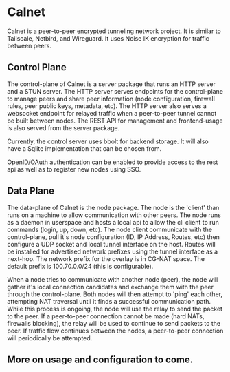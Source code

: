 # Calnet
Calnet is a peer-to-peer encrypted tunneling network project. It is similar to Tailscale, Netbird, and Wireguard. It uses Noise IK encryption for traffic between peers. 

## Control Plane
The control-plane of Calnet is a server package that runs an HTTP server and a STUN server. The HTTP server serves endpoints for the control-plane to manage peers and share peer information (node configuration, firewall rules, peer public keys, metadata, etc). The HTTP server also serves a websocket endpoint for relayed traffic when a peer-to-peer tunnel cannot be built between nodes. The REST API for management and frontend-usage is also served from the server package. 

Currently, the control server uses bbolt for backend storage. It will also have a Sqlite implementation that can be chosen from. 

OpenID/OAuth authentication can be enabled to provide access to the rest api as well as to register new nodes using SSO.

## Data Plane
The data-plane of Calnet is the node package. The node is the 'client' than runs on a machine to allow communication with other peers. The node runs as a daemon in userspace and hosts a local api to allow the cli client to run commands (login, up, down, etc). The node client communicate with the control-plane, pull it's node configuration (ID, IP Address, Routes, etc) then configure a UDP socket and local tunnel interface on the host. Routes will be installed for advertised network prefixes using the tunnel interface as a next-hop. The network prefix for the overlay is in CG-NAT space. The default prefix is 100.70.0.0/24 (this is configurable). 

When a node tries to communicate with another node (peer), the node will gather it's local connection candidates and exchange them with the peer through the control-plane. Both nodes will then attempt to 'ping' each other, attempting NAT traversal until it finds a successful communication path. While this process is ongoing, the node will use the relay to send the packet to the peer. If a peer-to-peer connection cannot be made (hard NATs, firewalls blocking), the relay will be used to continue to send packets to the peer. If traffic flow continues between the nodes, a peer-to-peer connection will periodically be attempted.

## More on usage and configuration to come.
